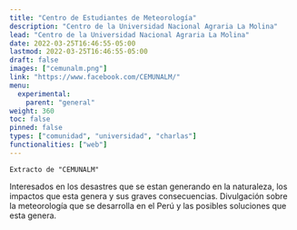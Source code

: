 ```yaml
---
title: "Centro de Estudiantes de Meteorología"
description: "Centro de la Universidad Nacional Agraria La Molina"
lead: "Centro de la Universidad Nacional Agraria La Molina"
date: 2022-03-25T16:46:55-05:00
lastmod: 2022-03-25T16:46:55-05:00
draft: false
images: ["cemunalm.png"]
link: "https://www.facebook.com/CEMUNALM/"
menu:
  experimental:
    parent: "general"
weight: 360
toc: false
pinned: false
types: ["comunidad", "universidad", "charlas"]
functionalities: ["web"]
---
```


```text
Extracto de "CEMUNALM"
```

Interesados en los desastres que se estan generando en la naturaleza, los impactos que esta genera y sus graves consecuencias. Divulgación sobre la meteorología que se desarrolla en el Perú y las posibles soluciones que esta genera.
